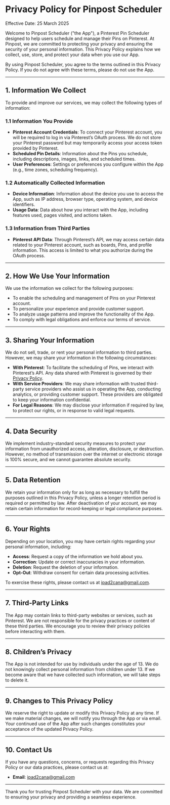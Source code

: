 # Privacy Policy for Pinpost Scheduler

Effective Date: 25 March 2025

Welcome to Pinpost Scheduler ("the App"), a Pinterest Pin Scheduler designed to help users schedule and manage their Pins on Pinterest. At Pinpost, we are committed to protecting your privacy and ensuring the security of your personal information. This Privacy Policy explains how we collect, use, store, and protect your data when you use our App.

By using Pinpost Scheduler, you agree to the terms outlined in this Privacy Policy. If you do not agree with these terms, please do not use the App.

---

## 1. Information We Collect

To provide and improve our services, we may collect the following types of information:

### 1.1 Information You Provide
- **Pinterest Account Credentials**: To connect your Pinterest account, you will be required to log in via Pinterest’s OAuth process. We do not store your Pinterest password but may temporarily access your access token provided by Pinterest.
- **Scheduled Pin Details**: Information about the Pins you schedule, including descriptions, images, links, and scheduled times.
- **User Preferences**: Settings or preferences you configure within the App (e.g., time zones, scheduling frequency).

### 1.2 Automatically Collected Information
- **Device Information**: Information about the device you use to access the App, such as IP address, browser type, operating system, and device identifiers.
- **Usage Data**: Data about how you interact with the App, including features used, pages visited, and actions taken.

### 1.3 Information from Third Parties
- **Pinterest API Data**: Through Pinterest’s API, we may access certain data related to your Pinterest account, such as boards, Pins, and profile information. This access is limited to what you authorize during the OAuth process.

---

## 2. How We Use Your Information

We use the information we collect for the following purposes:
- To enable the scheduling and management of Pins on your Pinterest account.
- To personalize your experience and provide customer support.
- To analyze usage patterns and improve the functionality of the App.
- To comply with legal obligations and enforce our terms of service.

---

## 3. Sharing Your Information

We do not sell, trade, or rent your personal information to third parties. However, we may share your information in the following circumstances:
- **With Pinterest**: To facilitate the scheduling of Pins, we interact with Pinterest’s API. Any data shared with Pinterest is governed by their [Privacy Policy](https://policy.pinterest.com/en/privacy-policy).
- **With Service Providers**: We may share information with trusted third-party service providers who assist us in operating the App, conducting analytics, or providing customer support. These providers are obligated to keep your information confidential.
- **For Legal Reasons**: We may disclose your information if required by law, to protect our rights, or in response to valid legal requests.

---

## 4. Data Security

We implement industry-standard security measures to protect your information from unauthorized access, alteration, disclosure, or destruction. However, no method of transmission over the internet or electronic storage is 100% secure, and we cannot guarantee absolute security.

---

## 5. Data Retention

We retain your information only for as long as necessary to fulfill the purposes outlined in this Privacy Policy, unless a longer retention period is required or permitted by law. After deactivation of your account, we may retain certain information for record-keeping or legal compliance purposes.

---

## 6. Your Rights

Depending on your location, you may have certain rights regarding your personal information, including:
- **Access**: Request a copy of the information we hold about you.
- **Correction**: Update or correct inaccuracies in your information.
- **Deletion**: Request the deletion of your information.
- **Opt-Out**: Withdraw consent for certain data processing activities.

To exercise these rights, please contact us at ipad2cana@gmail.com.

---

## 7. Third-Party Links

The App may contain links to third-party websites or services, such as Pinterest. We are not responsible for the privacy practices or content of these third parties. We encourage you to review their privacy policies before interacting with them.

---

## 8. Children’s Privacy

The App is not intended for use by individuals under the age of 13. We do not knowingly collect personal information from children under 13. If we become aware that we have collected such information, we will take steps to delete it.

---

## 9. Changes to This Privacy Policy

We reserve the right to update or modify this Privacy Policy at any time. If we make material changes, we will notify you through the App or via email. Your continued use of the App after such changes constitutes your acceptance of the updated Privacy Policy.

---

## 10. Contact Us

If you have any questions, concerns, or requests regarding this Privacy Policy or our data practices, please contact us at:

- **Email**: ipad2cana@gmail.com 


---

Thank you for trusting Pinpost Scheduler with your data. We are committed to ensuring your privacy and providing a seamless experience.